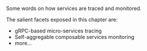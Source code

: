 Some words on how services are traced and monitored.

The salient facets exposed in this chapter are:

- gRPC-based micro-services tracing
- Self-aggregable composable services monitoring
- more...